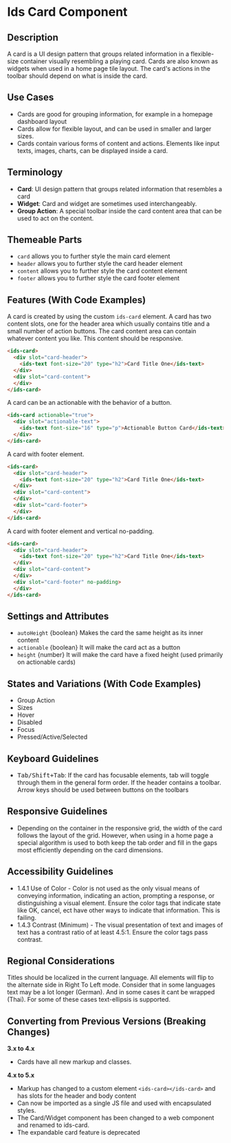 # Ids Card Component

## Description

A card is a UI design pattern that groups related information in a flexible-size container visually resembling a playing card. Cards are also known as widgets when used in a home page tile layout. The card's actions in the toolbar should depend on what is inside the card.

## Use Cases

- Cards are good for grouping information, for example in a homepage dashboard layout
- Cards allow for flexible layout, and can be used in smaller and larger sizes.
- Cards contain various forms of content and actions. Elements like input texts, images, charts, can be displayed inside a card.

## Terminology

- **Card**: UI design pattern that groups related information that resembles a card
- **Widget**: Card and widget are sometimes used interchangeably.
- **Group Action**: A special toolbar inside the card content area that can be used to act on the content.

## Themeable Parts

- `card` allows you to further style the main card element
- `header` allows you to further style the card header element
- `content` allows you to further style the card content element
- `footer` allows you to further style the card footer element

## Features (With Code Examples)

A card is created by using the custom `ids-card` element. A card has two content slots, one for the header area which usually contains title and a small number of action buttons. The card content area can contain whatever content you like. This content should be responsive.

```html
<ids-card>
  <div slot="card-header">
    <ids-text font-size="20" type="h2">Card Title One</ids-text>
  </div>
  <div slot="card-content">
  </div>
</ids-card>
```

A card can be an actionable with the behavior of a button.

```html
<ids-card actionable="true">
  <div slot="actionable-text">
    <ids-text font-size="16" type="p">Actionable Button Card</ids-text>
  </div>
</ids-card>
```

A card with footer element.

```html
<ids-card>
  <div slot="card-header">
    <ids-text font-size="20" type="h2">Card Title One</ids-text>
  </div>
  <div slot="card-content">
  </div>
  <div slot="card-footer">
  </div>
</ids-card>
```

A card with footer element and vertical no-padding.

```html
<ids-card>
  <div slot="card-header">
    <ids-text font-size="20" type="h2">Card Title One</ids-text>
  </div>
  <div slot="card-content">
  </div>
  <div slot="card-footer" no-padding>
  </div>
</ids-card>
```

## Settings and Attributes

- `autoHeight` {boolean} Makes the card the same height as its inner content
- `actionable` {boolean} It will make the card act as a button
- `height` {number} It will make the card have a fixed height (used primarily on actionable cards)

## States and Variations (With Code Examples)

- Group Action
- Sizes
- Hover
- Disabled
- Focus
- Pressed/Active/Selected

## Keyboard Guidelines

- <kbd>Tab/Shift+Tab</kbd>: If the card has focusable elements, tab will toggle through them in the general form order. If the header contains a toolbar. Arrow keys should be used between buttons on the toolbars

## Responsive Guidelines

- Depending on the container in the responsive grid, the width of the card follows the layout of the grid. However, when using in a home page a special algorithm is used to both keep the tab order and fill in the gaps most efficiently depending on the card dimensions.

## Accessibility Guidelines

- 1.4.1 Use of Color - Color is not used as the only visual means of conveying information, indicating an action, prompting a response, or distinguishing a visual element. Ensure the color tags that indicate state like OK, cancel, ect have other ways to indicate that information. This is failing.
- 1.4.3 Contrast (Minimum) - The visual presentation of text and images of text has a contrast ratio of at least 4.5:1.   Ensure the color tags pass contrast.

## Regional Considerations

Titles should be localized in the current language. All elements will flip to the alternate side in Right To Left mode. Consider that in some languages text may be a lot longer (German). And in some cases it cant be wrapped (Thai). For some of these cases text-ellipsis is supported.

## Converting from Previous Versions (Breaking Changes)

**3.x to 4.x**
- Cards have all new markup and classes.

**4.x to 5.x**
- Markup has changed to a custom element `<ids-card></ids-card>` and has slots for the header and body content
- Can now be imported as a single JS file and used with encapsulated styles.
- The Card/Widget component has been changed to a web component and renamed to ids-card.
- The expandable card feature is deprecated
